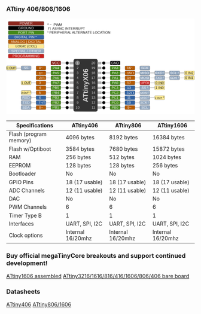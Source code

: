 ### ATtiny 406/806/1606
![x06 Pin Mapping](ATtiny_x06.gif "Arduino Pin Mapping for ATtiny x06")

 Specifications |  ATtiny406  |  ATtiny806  |    ATtiny1606   
------------ | ------------- | ------------- | ------------- 
Flash (program memory)   | 4096 bytes| 8192 bytes | 16384 bytes 
Flash w/Optiboot   | 3584 bytes| 7680 bytes | 15872 bytes 
RAM  | 256 bytes | 512 bytes | 1024 bytes 
EEPROM | 128 bytes | 128 bytes | 256 bytes 
Bootloader | No | No | No 
GPIO Pins | 18 (17 usable) | 18 (17 usable) | 18 (17 usable)
ADC Channels | 12 (11 usable) | 12 (11 usable) | 12 (11 usable)
DAC | No | No | No 
PWM Channels | 6 | 6 | 6 
Timer Type B | 1 | 1 | 1
Interfaces | UART, SPI, I2C | UART, SPI, I2C | UART, SPI, I2C
Clock options | Internal 16/20mhz | Internal 16/20mhz | Internal 16/20mhz 

### Buy official megaTinyCore breakouts and support continued development!
[ATtiny1606 assembled](https://www.tindie.com/products/17597/)
[ATtiny3216/1616/816/416/1606/806/406 bare board](https://www.tindie.com/products/17614/)

### Datasheets
[ATtiny406](http://ww1.microchip.com/downloads/en/DeviceDoc/ATtiny406-DataSheet-DS40001976B.pdf)
[ATtiny806/1606](http://ww1.microchip.com/downloads/en/DeviceDoc/ATtiny806-1606-DataSheet-DS40002029B.pdf)
